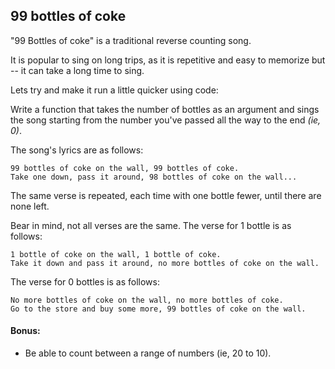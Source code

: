 ## 99 bottles of coke

"99 Bottles of coke" is a traditional reverse counting song. 


It is popular to sing on long trips, as it is repetitive and easy to memorize but -- it can take a long time to sing.


Lets try and make it run a little quicker using code:

Write a function that takes the number of bottles as an argument and sings the song starting from the number you've passed all the way to the end _(ie, 0)_.

The song's lyrics are as follows:
```
99 bottles of coke on the wall, 99 bottles of coke.
Take one down, pass it around, 98 bottles of coke on the wall...
```
The same verse is repeated, each time with one bottle fewer, until there are none left.


Bear in mind, not all verses are the same. The verse for 1 bottle is as follows:

```
1 bottle of coke on the wall, 1 bottle of coke.
Take it down and pass it around, no more bottles of coke on the wall.
```

The verse for 0 bottles is as follows:
```
No more bottles of coke on the wall, no more bottles of coke.
Go to the store and buy some more, 99 bottles of coke on the wall.
```

#### Bonus:
- Be able to count between a range of numbers (ie, 20 to 10).